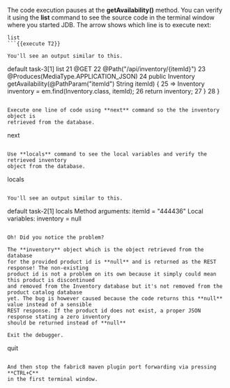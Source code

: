 The code execution pauses at the **getAvailability()** method. You can verify it 
using the **list** command to see the source code in the terminal window where 
you started JDB. The arrow shows which line is 
to execute next:

```
list
```{{execute T2}}

You'll see an output similar to this.

```
default task-3[1] list
21        @GET
22        @Path("/api/inventory/{itemId}")
23        @Produces(MediaType.APPLICATION_JSON)
24        public Inventory getAvailability(@PathParam("itemId") String itemId) {
25 =>         Inventory inventory = em.find(Inventory.class, itemId);
26            return inventory;
27        }
28    }
```

Execute one line of code using **next** command so the the inventory object is 
retrieved from the database.

```
next
```{{execute T2}}

Use **locals** command to see the local variables and verify the retrieved inventory 
object from the database.

```
locals
```{{execute T2}}

You'll see an output similar to this.

```
default task-2[1] locals
Method arguments:
itemId = "444436"
Local variables:
inventory = null
```

Oh! Did you notice the problem? 

The **inventory** object which is the object retrieved from the database 
for the provided product id is **null** and is returned as the REST response! The non-existing 
product id is not a problem on its own because it simply could mean this product is discontinued 
and removed from the Inventory database but it's not removed from the product catalog database 
yet. The bug is however caused because the code returns this **null** value instead of a sensible 
REST response. If the product id does not exist, a proper JSON response stating a zero inventory 
should be returned instead of **null**

Exit the debugger.

```
quit
```{{execute T2}}

And then stop the fabric8 maven plugin port forwarding via pressing **CTRL+C** 
in the first terminal window.
